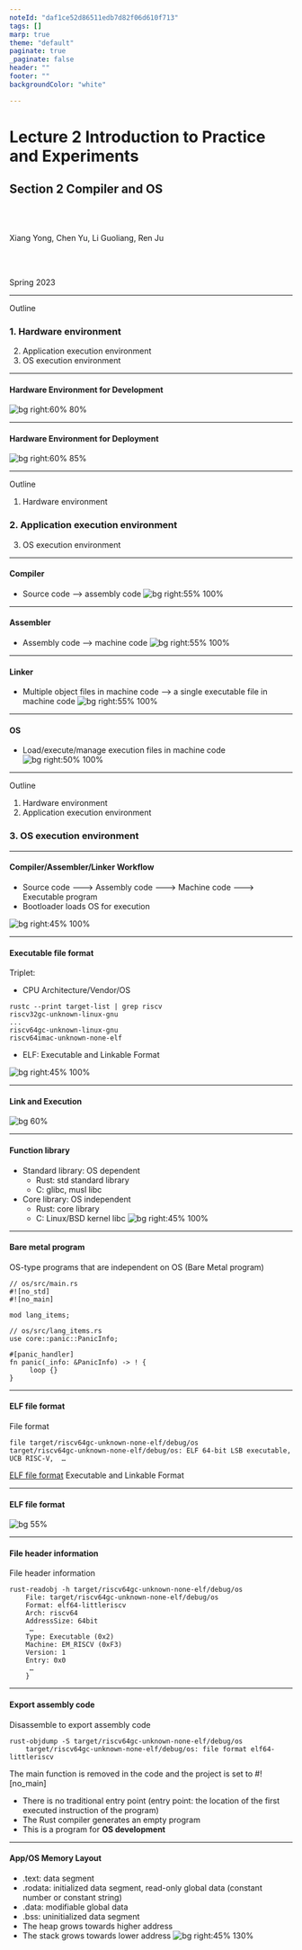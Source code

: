 ```yaml
---
noteId: "daf1ce52d86511edb7d82f06d610f713"
tags: []
marp: true
theme: "default"
paginate: true
_paginate: false
header: ""
footer: ""
backgroundColor: "white"

---
```


<!-- theme: gaia -->
<!-- _class: lead -->

# Lecture 2 Introduction to Practice and Experiments
## Section 2 Compiler and OS

<br>
<br>

Xiang Yong, Chen Yu, Li Guoliang, Ren Ju

<br>
<br>

Spring 2023

---
Outline

### 1. Hardware environment
2. Application execution environment
3. OS execution environment

---

#### Hardware Environment for Development
![bg right:60% 80%](figs/x86.png)

---

#### Hardware Environment for Deployment
![bg right:60% 85%](figs/rv.png)

---
Outline

1. Hardware environment
### 2. Application execution environment
3. OS execution environment

---

#### Compiler
- Source code --> assembly code
![bg right:55% 100%](figs/app-software-stack.png)
---

#### Assembler
- Assembly code --> machine code
![bg right:55% 100%](figs/app-software-stack.png)
---
#### Linker
- Multiple object files in machine code --> a single executable file in machine code
![bg right:55% 100%](figs/app-software-stack.png)

---

#### OS
- Load/execute/manage execution files in machine code
![bg right:50% 100%](figs/app-software-stack.png)


---
Outline

1. Hardware environment
2. Application execution environment
### 3. OS execution environment

---

#### Compiler/Assembler/Linker Workflow
- Source code ---> Assembly code ---> Machine code ---> Executable program
- Bootloader loads OS for execution

![bg right:45% 100%](figs/os-software-stack.png)


---

#### Executable file format
Triplet:
* CPU Architecture/Vendor/OS
```
rustc --print target-list | grep riscv
riscv32gc-unknown-linux-gnu
...
riscv64gc-unknown-linux-gnu
riscv64imac-unknown-none-elf
```
* ELF: Executable and Linkable Format

![bg right:45% 100%](figs/os-software-stack.png)


---

#### Link and Execution

![bg 60%](figs/link.png)

---
#### Function library
- Standard library: OS dependent
   - Rust: std standard library
   - C: glibc, musl libc
- Core library: OS independent 
   - Rust: core library
   - C: Linux/BSD kernel libc
![bg right:45% 100%](figs/os-software-stack.png)

---

<style scoped>
{
  font-size: 32px
}
</style>

#### Bare metal program
OS-type programs that are independent on OS (Bare Metal program)



```
// os/src/main.rs
#![no_std]
#![no_main]

mod lang_items;

// os/src/lang_items.rs
use core::panic::PanicInfo;

#[panic_handler]
fn panic(_info: &PanicInfo) -> ! {
     loop {}
}
```

---
#### ELF file format

File format
```
file target/riscv64gc-unknown-none-elf/debug/os
target/riscv64gc-unknown-none-elf/debug/os: ELF 64-bit LSB executable, UCB RISC-V,  …
```
[ELF file format](https://wiki.osdev.org/ELF) Executable and Linkable Format

---
#### ELF file format

![bg 55%](figs/elf.png)

---
#### File header information

File header information
```
rust-readobj -h target/riscv64gc-unknown-none-elf/debug/os
    File: target/riscv64gc-unknown-none-elf/debug/os
    Format: elf64-littleriscv
    Arch: riscv64
    AddressSize: 64bit
     …
    Type: Executable (0x2)
    Machine: EM_RISCV (0xF3)
    Version: 1
    Entry: 0x0
     …
    }
```

---
#### Export assembly code


Disassemble to export assembly code
```
rust-objdump -S target/riscv64gc-unknown-none-elf/debug/os
    target/riscv64gc-unknown-none-elf/debug/os: file format elf64-littleriscv
```
The main function is removed in the code and the project is set to #![no_main]
  - There is no traditional entry point (entry point: the location of the first executed instruction of the program)
  - The Rust compiler generates an empty program
  - This is a program for **OS development**

---
#### App/OS Memory Layout
- .text: data segment
- .rodata: initialized data segment, read-only global data (constant number or constant string)
- .data: modifiable global data
- .bss: uninitialized data segment
- The heap grows towards higher address
- The stack grows towards lower address
![bg right:45% 130%](figs/memlayout.png)
